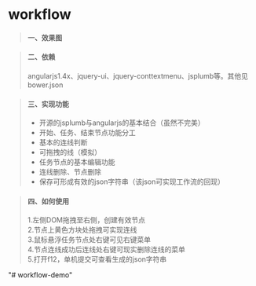 # workflow


> #### 一、效果图


> #### 二、依赖
> angularjs1.4x、jquery-ui、jquery-conttextmenu、jsplumb等。其他见bower.json


> #### 三、实现功能
> * 开源的jsplumb与angularjs的基本结合（虽然不完美）
> * 开始、任务、结束节点功能分工
> * 基本的连线判断
> * 可拖拽的线（模拟）
> * 任务节点的基本编辑功能
> * 连线删除、节点删除
> * 保存可形成有效的json字符串（该json可实现工作流的回现）


> #### 四、如何使用
> 1.左侧DOM拖拽至右侧，创建有效节点   
> 2.节点上黄色方块处拖拽可实现连线   
> 3.鼠标悬浮任务节点处右键可见右键菜单   
> 4.节点连线成功后连线处右键可现实删除连线的菜单   
> 5.打开f12，单机提交可查看生成的json字符串   
 
"# workflow-demo" 
